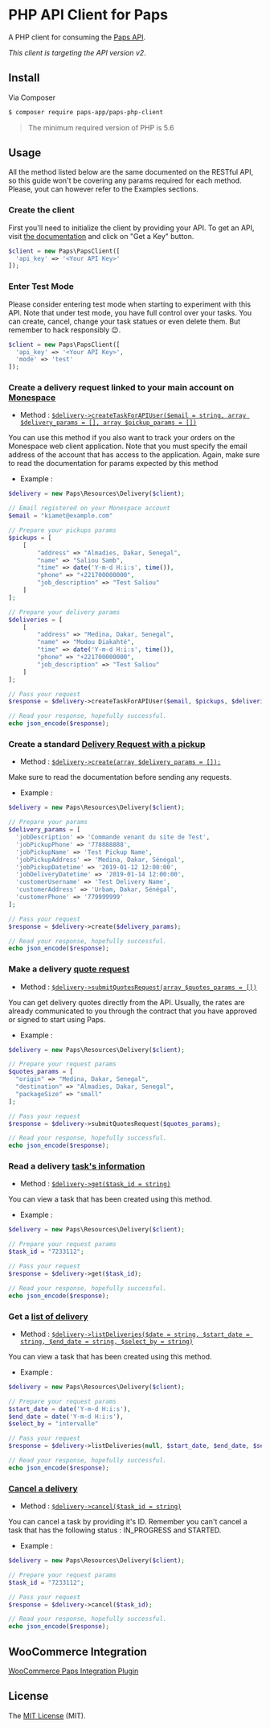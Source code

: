 # PHP API Client for Paps

<!-- [![Build Status](https://travis-ci.org/aglipanci/Paps-api.svg?branch=master)](https://travis-ci.org/aglipanci/Paps-api) -->

A PHP client for consuming the [Paps API](https://developers.paps.sn/).

_This client is targeting the API version v2_.

## Install

Via Composer

```bash
$ composer require paps-app/paps-php-client
```

> The minimum required version of PHP is 5.6

## Usage

All the method listed below are the same documented on the RESTful API, so this guide won't be covering any params required for each method. Please, yout can however refer to the Examples sections.

### Create the client

First you'll need to initialize the client by providing your API. To get an API, visit [the documentation](https://developers.paps.sn/) and click on "Get a Key" button.

```php
$client = new Paps\PapsClient([
  'api_key' => '<Your API Key>'
]);
```

### Enter Test Mode

Please consider entering test mode when starting to experiment with this API. Note that under test mode, you have full control over your tasks. You can create, cancel, change your task statues or even delete them. But remember to hack responsibly 😉.

```php
$client = new Paps\PapsClient([
  'api_key' => '<Your API Key>',
  'mode' => 'test'
]);
```

### Create a delivery request linked to your main account on [Monespace](https://monespace.paps.sn/)

- Method : [`$delivery->createTaskForAPIUser($email = string, array $delivery_params = [], array $pickup_params = [])`](https://developers.paps.sn/create#cr%C3%A9ation-de-t%C3%A2ches-avec-suivi-sur-monespace)

You can use this method if you also want to track your orders on the Monespace web client application. Note that you must specify the email address of the account that has access to the application. Again, make sure to read the documentation for params expected by this method

- Example :

```php
$delivery = new Paps\Resources\Delivery($client);

// Email registered on your Monespace account
$email = "kiamet@example.com"

// Prepare your pickups params
$pickups = [
    [
        "address" => "Almadies, Dakar, Senegal",
        "name" => "Saliou Samb",
        "time" => date('Y-m-d H:i:s', time()),
        "phone" => "+221700000000",
        "job_description" => "Test Saliou"
    ]
];

// Prepare your delivery params
$deliveries = [
    [
        "address" => "Medina, Dakar, Senegal",
        "name" => "Modou Diakahté",
        "time" => date('Y-m-d H:i:s', time()),
        "phone" => "+221700000000",
        "job_description" => "Test Saliou"
    ]
];

// Pass your request
$response = $delivery->createTaskForAPIUser($email, $pickups, $deliveries);

// Read your response, hopefully successful.
echo json_encode($response);
```

### Create a standard [Delivery Request with a pickup](https://developers.paps.sn/create)

- Method : [`$delivery->create(array $delivery_params = []);`](https://developers.paps.sn/create#cr%C3%A9er-une-t%C3%A2che-de-pickup-et-delivery-li%C3%A9s)

Make sure to read the documentation before sending any requests.

- Example :

```php
$delivery = new Paps\Resources\Delivery($client);

// Prepare your params
$delivery_params = [
  'jobDescription' => 'Commande venant du site de Test',
  'jobPickupPhone' => '778888888',
  'jobPickupName' => 'Test Pickup Name',
  'jobPickupAddress' => 'Medina, Dakar, Sénégal',
  'jobPickupDatetime' => '2019-01-12 12:00:00',
  'jobDeliveryDatetime' => '2019-01-14 12:00:00',
  'customerUsername' => 'Test Delivery Name',
  'customerAddress' => 'Urbam, Dakar, Sénégal',
  'customerPhone' => '779999999'
];

// Pass your request
$response = $delivery->create($delivery_params);

// Read your response, hopefully successful.
echo json_encode($response);
```

### Make a delivery [quote request](https://developers.paps.sn/get-quotes)

- Method : [`$delivery->submitQuotesRequest(array $quotes_params = [])`](https://developers.paps.sn/get-quotes#requ%C3%AAte-pour-obtenir-un-tarif)

You can get delivery quotes directly from the API. Usually, the rates are already communicated to you through the contract that you have approved or signed to start using Paps.

- Example :

```php
$delivery = new Paps\Resources\Delivery($client);

// Prepare your request params
$quotes_params = [
  "origin" => "Medina, Dakar, Senegal",
  "destination" => "Almadies, Dakar, Senegal",
  "packageSize" => "small"
];

// Pass your request
$response = $delivery->submitQuotesRequest($quotes_params);

// Read your response, hopefully successful.
echo json_encode($response);
```

### Read a delivery [task's information](https://developers.paps.sn/handle)

- Method : [`$delivery->get($task_id = string)`](https://developers.paps.sn/handle#visualiser-les-infos-sur-une-t%C3%A2che)

You can view a task that has been created using this method.

- Example :

```php
$delivery = new Paps\Resources\Delivery($client);

// Prepare your request params
$task_id = "7233112";

// Pass your request
$response = $delivery->get($task_id);

// Read your response, hopefully successful.
echo json_encode($response);
```

### Get a [list of delivery](https://developers.paps.sn/handle#visualiser-les-t%C3%A2ches-cr%C3%A9%C3%A9es-avec-votre-cl%C3%A9-api)

- Method : [`$delivery->listDeliveries($date = string, $start_date = string, $end_date = string, $select_by = string)`](https://developers.paps.sn/handle#visualiser-les-t%C3%A2ches-cr%C3%A9%C3%A9es-avec-votre-cl%C3%A9-api)

You can view a task that has been created using this method.

- Example :

```php
$delivery = new Paps\Resources\Delivery($client);

// Prepare your request params
$start_date = date('Y-m-d H:i:s'),
$end_date = date('Y-m-d H:i:s'),
$select_by = "intervalle"

// Pass your request
$response = $delivery->listDeliveries(null, $start_date, $end_date, $select_by);

// Read your response, hopefully successful.
echo json_encode($response);
```

### [Cancel a delivery](https://developers.paps.sn/handle#annuler-une-t%C3%A2che)

- Method : [`$delivery->cancel($task_id = string)`](https://developers.paps.sn/handle#annuler-une-t%C3%A2che)

You can cancel a task by providing it's ID. Remember you can't cancel a task that has the following status : IN_PROGRESS and STARTED.

- Example :

```php
$delivery = new Paps\Resources\Delivery($client);

// Prepare your request params
$task_id = "7233112";

// Pass your request
$response = $delivery->cancel($task_id);

// Read your response, hopefully successful.
echo json_encode($response);
```

## WooCommerce Integration

[WooCommerce Paps Integration Plugin](https://wordpress.org/plugins/woocommerce-paps/)

## License

The [MIT License](https://opensource.org/licenses/MIT) (MIT).

